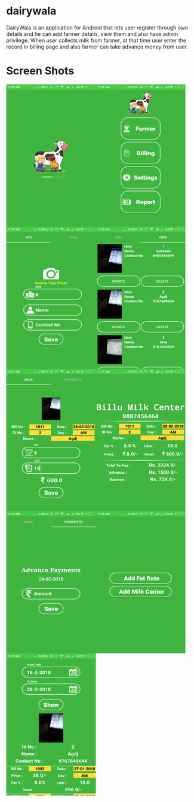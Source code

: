 # dairywala
DairyWala is an application for Android that lets user register through own details and he can add farmer details, view them and also have admin privilege. When user collects milk from farmer, at that time user enter the record in billing page and also farmer can take advance money from user.
# Screen Shots
<a href="url"><img src="https://github.com/As-k/dairywala/blob/master/screen%20shots/Screenshot_2018-02-28-11-30-17-500_com.aks.dairywala.png" align="left" height="380" width="240" ></a>
<a href="url"><img src="https://github.com/As-k/dairywala/blob/master/screen%20shots/Screenshot_2018-02-28-11-30-36-829_com.aks.dairywala.png" align="left" height="380" width="240" ></a>
<a href="url"><img src="https://github.com/As-k/dairywala/blob/master/screen%20shots/Screenshot_2018-02-28-11-30-45-640_com.aks.dairywala.png" align="left" height="380" width="240" ></a>

<a href="url"><img src="https://github.com/As-k/dairywala/blob/master/screen%20shots/Screenshot_2018-02-28-11-30-58-920_com.aks.dairywala.png" align="left" height="380" width="240" ></a>
<a href="url"><img src="https://github.com/As-k/dairywala/blob/master/screen%20shots/Screenshot_2018-02-28-11-31-39-369_com.aks.dairywala.png" align="left" height="380" width="240" ></a>
<a href="url"><img src="https://github.com/As-k/dairywala/blob/master/screen%20shots/Screenshot_2018-02-28-11-31-46-530_com.aks.dairywala.png" align="left" height="380" width="240" ></a>

<a href="url"><img src="https://github.com/As-k/dairywala/blob/master/screen%20shots/Screenshot_2018-02-28-11-32-10-038_com.aks.dairywala.png" align="left" height="380" width="240" ></a>
<a href="url"><img src="https://github.com/As-k/dairywala/blob/master/screen%20shots/Screenshot_2018-02-28-11-32-18-570_com.aks.dairywala.png" align="left" height="380" width="240" ></a>
<a href="url"><img src="https://github.com/As-k/dairywala/blob/master/screen%20shots/Screenshot_2018-02-28-11-33-05-784_com.aks.dairywala.png" align="left" height="380" width="240" ></a>
